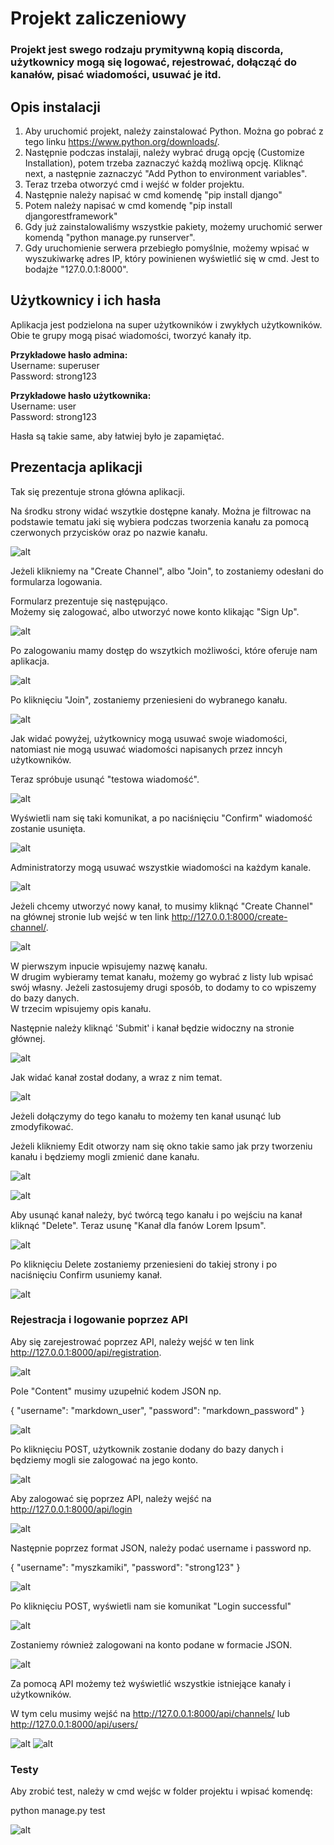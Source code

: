 # Projekt zaliczeniowy

### Projekt jest swego rodzaju prymitywną kopią discorda, użytkownicy mogą się logować, rejestrować, dołącząć do kanałów, pisać wiadomości, usuwać je itd.

## Opis instalacji
1. Aby uruchomić projekt, należy zainstalować Python. Można go pobrać z tego linku https://www.python.org/downloads/.
2. Następnie podczas instalaji, należy wybrać drugą opcję (Customize Installation), potem trzeba zaznaczyć każdą możliwą opcję. Kliknąć next, a następnie zaznaczyć "Add Python to environment variables".
3. Teraz trzeba otworzyć cmd i wejść w folder projektu.
4. Następnie należy napisać w cmd komendę "pip install django"
5. Potem należy napisać w cmd komendę "pip install djangorestframework"
6. Gdy już zainstalowaliśmy wszystkie pakiety, możemy uruchomić serwer komendą "python manage.py runserver".
7. Gdy uruchomienie serwera przebiegło pomyślnie, możemy wpisać w wyszukiwarkę adres IP, który powinienen wyświetlić się w cmd.
Jest to bodajże "127.0.0.1:8000".

## Użytkownicy i ich hasła

Aplikacja jest podzielona na super użytkowników i zwykłych użytkowników.
Obie te grupy mogą pisać wiadomości, tworzyć kanały itp.

**Przykładowe hasło admina:**  
Username: superuser  
Password: strong123

**Przykładowe hasło użytkownika:**  
Username: user  
Password: strong123  

Hasła są takie same, aby łatwiej było je zapamiętać.

## Prezentacja aplikacji

Tak się prezentuje strona główna aplikacji.

Na środku strony widać wszytkie dostępne kanały. Można je filtrowac na podstawie tematu jaki się wybiera podczas tworzenia kanału za pomocą czerwonych przycisków oraz po nazwie kanału. 

![alt](imgs/1.png "1")

Jeżeli klikniemy na "Create Channel", albo "Join", to zostaniemy odesłani do formularza logowania.  

Formularz prezentuje się następująco.  
Możemy się zalogować, albo utworzyć nowe konto klikając "Sign Up".

![alt](imgs/2.png "2")


Po zalogowaniu mamy dostęp do wszytkich możliwości, które oferuje nam aplikacja.


![alt](imgs/3.png "3")

Po kliknięciu "Join", zostaniemy przeniesieni do wybranego kanału.


![alt](imgs/4.png "4")

Jak widać powyżej, użytkownicy mogą usuwać swoje wiadomości, natomiast nie mogą usuwać wiadomości napisanych przez inncyh użytkowników.  

Teraz spróbuje usunąć "testowa wiadomość".

![alt](imgs/5.png "5")

Wyświetli nam się taki komunikat, a po naciśnięciu "Confirm" wiadomość zostanie usunięta.


![alt](imgs/6.png "6")


Administratorzy mogą usuwać wszystkie wiadomości na każdym kanale.


![alt](imgs/7.png "7")

Jeżeli chcemy utworzyć nowy kanał, to musimy kliknąć "Create Channel" na głównej stronie lub wejść w ten link http://127.0.0.1:8000/create-channel/.

![alt](imgs/8.png "8")

W pierwszym inpucie wpisujemy nazwę kanału.  
W drugim wybieramy temat kanału, możemy go wybrać z listy lub wpisać swój własny. Jeżeli zastosujemy drugi sposób, to dodamy to co wpiszemy do bazy danych.  
W trzecim wpisujemy opis kanału.  

Następnie należy kliknąć 'Submit' i kanał będzie widoczny na stronie głównej.


![alt](imgs/9.png "9")


Jak widać kanał został dodany, a wraz z nim temat.


![alt](imgs/10.png "10")

Jeżeli dołączymy do tego kanału to możemy ten kanał usunąć lub zmodyfikować.  

Jeżeli klikniemy Edit otworzy nam się okno takie samo jak przy tworzeniu kanału i będziemy mogli zmienić dane kanału.

![alt](imgs/11.png "11")

![alt](imgs/12.png "12")

Aby usunąć kanał należy, być twórcą tego kanału i po wejściu na kanał kliknąć "Delete". Teraz usunę "Kanał dla fanów Lorem Ipsum".


![alt](imgs/13.png "13")

Po kliknięciu Delete zostaniemy przeniesieni do takiej strony i po naciśnięciu Confirm usuniemy kanał.



![alt](imgs/14.png "14")


### Rejestracja i logowanie poprzez API

Aby się zarejestrować poprzez API, należy wejść w ten link http://127.0.0.1:8000/api/registration.  

![alt](imgs/15.png "15")


Pole "Content" musimy uzupełnić kodem JSON np.

{
  "username": "markdown_user",
  "password": "markdown_password"
}


![alt](imgs/16.png "16")

Po kliknięciu POST, użytkownik zostanie dodany do bazy danych i będziemy mogli sie zalogować na jego konto.

![alt](imgs/17.png "17")


Aby zalogować się poprzez API, należy wejść na http://127.0.0.1:8000/api/login

![alt](imgs/18.png "18")

Następnie poprzez format JSON, należy podać username i password np.

{
  "username": "myszkamiki",
  "password": "strong123"
}


![alt](imgs/19.png "19")

Po kliknięciu POST, wyświetli nam sie komunikat "Login successful"


![alt](imgs/20.png "20")


Zostaniemy również zalogowani na konto podane w formacie JSON.


![alt](imgs/21.png "21")


Za pomocą API możemy też wyświetlić wszystkie istniejące kanały i użytkowników.

W tym celu musimy wejść na http://127.0.0.1:8000/api/channels/ lub http://127.0.0.1:8000/api/users/


![alt](imgs/22.png "22")
![alt](imgs/23.png "23")

### Testy

Aby zrobić test, należy w cmd wejśc w folder projektu i wpisać komendę:

python manage.py test


![alt](imgs/24.png "24")


